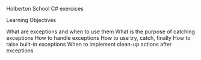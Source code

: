 Holberton School C# exercices

Learning Objectives

What are exceptions and when to use them
What is the purpose of catching exceptions
How to handle exceptions
How to use try, catch, finally
How to raise built-in exceptions
When to implement clean-up actions after exceptions